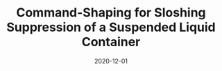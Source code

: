 ---
title: "Command-Shaping for Sloshing Suppression of a Suspended Liquid Container"
collection: publications
permalink: /publication/2020-Steps-Sloshing
date: 2020-12-01
venue: 'Journal of Dynamic Systems, Measurement and Control'
paperurl: '/files/pdf/research/Steps-Sloshing.pdf'
link: 'https://asmedigitalcollection.asme.org/dynamicsystems/article-abstract/142/12/121003/1085817/Command-Shaping-for-Sloshing-Suppression-of-a?redirectedFrom=fulltext'
citation: 'Alshaya, A., Alghanim, K. 2020. &quot;Command-Shaping for Sloshing Suppression of a Suspended Liquid Container.&quot; <i>Journal of Dynamic Systems, Measurement and Control</i> 142(12): 121003.'
---